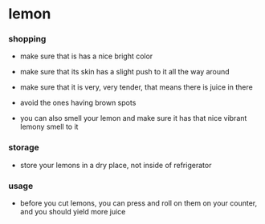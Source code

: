 # lemon

### shopping

- make sure that is has a nice bright color

- make sure that its skin has a slight push to it all the way around

- make sure that it is very, very tender, that means there is juice in there

- avoid the ones having brown spots

- you can also smell your lemon and make sure it has that nice vibrant lemony smell to it


### storage

- store your lemons in a dry place, not inside of refrigerator

### usage

- before you cut lemons, you can press and roll on them on your counter, and you
  should yield more juice
